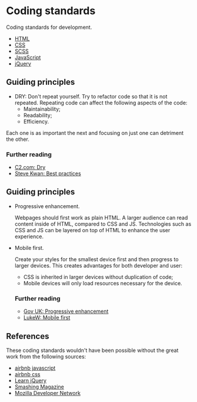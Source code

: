 # Coding standards

Coding standards for development.

- [HTML](./html/)
- [CSS](./css/)
- [SCSS](./scss/)
- [JavaScript](./javascript/)
- [jQuery](./jquery/)

## Guiding principles

- DRY: Don't repeat yourself.
  Try to refactor code so that it is not repeated.
  Repeating code can affect the following aspects of the code:
  - Maintainability;
  - Readability;
  - Efficiency.

Each one is as important the next and focusing on just one can detriment the other.

### Further reading
 - [C2.com: Dry](http://c2.com/cgi/wiki?DontRepeatYourself)
 - [Steve Kwan: Best practices](https://github.com/stevekwan/best-practices/blob/master/javascript/best-practices.md#excessive-optimization)

## Guiding principles

- Progressive enhancement.

    Webpages should first work as plain HTML. A larger audience can read content inside of HTML, compared to CSS and JS. Technologies such as CSS and JS can be layered on top of HTML to enhance the user experience.

- Mobile first.

    Create your styles for the smallest device first and then progress to larger devices. This creates advantages for both developer and user:
     - CSS is inherited in larger devices without duplication of code;
     - Mobile devices will only load resources necessary for the device.

    ### Further reading
    - [Gov UK: Progressive enhancement](https://www.gov.uk/service-manual/making-software/progressive-enhancement.html)
    - [LukeW: Mobile first](http://www.lukew.com/resources/mobile_first.asp)


## References

These coding standards wouldn't have been possible without the great work from the following sources:

- [airbnb javascript](https://github.com/airbnb/javascript)
- [airbnb css](https://github.com/airbnb/css)
- [Learn jQuery](http://learn.jquery.com/)
- [Smashing Magazine](https://www.smashingmagazine.com)
- [Mozilla Developer Network](https://developer.mozilla.org/)